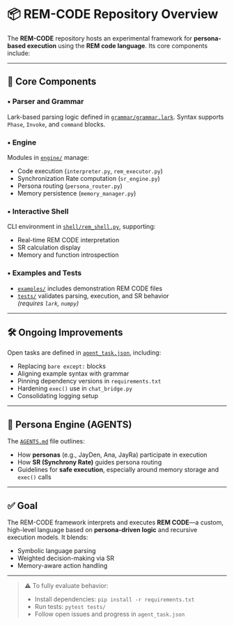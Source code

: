 # 📦 REM-CODE Repository Overview

The **REM-CODE** repository hosts an experimental framework for **persona-based execution** using the **REM code language**. Its core components include:

---

## 🧠 Core Components

### • Parser and Grammar  
Lark-based parsing logic defined in [`grammar/grammar.lark`](../grammar/grammar.lark). Syntax supports `Phase`, `Invoke`, and `command` blocks.

### • Engine  
Modules in [`engine/`](../engine/) manage:
- Code execution (`interpreter.py`, `rem_executor.py`)
- Synchronization Rate computation (`sr_engine.py`)
- Persona routing (`persona_router.py`)
- Memory persistence (`memory_manager.py`)

### • Interactive Shell  
CLI environment in [`shell/rem_shell.py`](../shell/rem_shell.py), supporting:
- Real-time REM CODE interpretation
- SR calculation display
- Memory and function introspection

### • Examples and Tests  
- [`examples/`](../examples/) includes demonstration REM CODE files  
- [`tests/`](../tests/) validates parsing, execution, and SR behavior  
  *(requires `lark`, `numpy`)*

---

## 🛠️ Ongoing Improvements

Open tasks are defined in [`agent_task.json`](../agent_task.json), including:

- Replacing `bare except:` blocks
- Aligning example syntax with grammar
- Pinning dependency versions in `requirements.txt`
- Hardening `exec()` use in `chat_bridge.py`
- Consolidating logging setup

---

## 👥 Persona Engine (AGENTS)

The [`AGENTS.md`](../AGENTS.md) file outlines:

- How **personas** (e.g., JayDen, Ana, JayRa) participate in execution
- How **SR (Synchrony Rate)** guides persona routing
- Guidelines for **safe execution**, especially around memory storage and `exec()` calls

---

## ✅ Goal

The REM-CODE framework interprets and executes **REM CODE**—a custom, high-level language based on **persona-driven logic** and recursive execution models. It blends:

- Symbolic language parsing
- Weighted decision-making via SR
- Memory-aware action handling

---

> ⚠️ To fully evaluate behavior:
> - Install dependencies: `pip install -r requirements.txt`  
> - Run tests: `pytest tests/`  
> - Follow open issues and progress in `agent_task.json`
